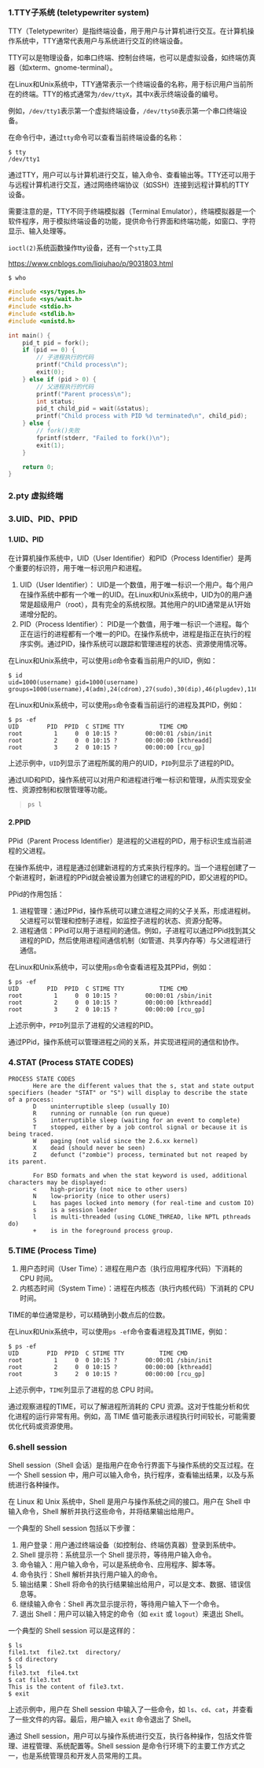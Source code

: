 ### 1.TTY子系统 (teletypewriter system)

TTY（Teletypewriter）是指终端设备，用于用户与计算机进行交互。在计算机操作系统中，TTY通常代表用户与系统进行交互的终端设备。

TTY可以是物理设备，如串口终端、控制台终端，也可以是虚拟设备，如终端仿真器（如xterm、gnome-terminal）。

在Linux和Unix系统中，TTY通常表示一个终端设备的名称，用于标识用户当前所在的终端。TTY的格式通常为`/dev/ttyX`，其中`X`表示终端设备的编号。

例如，`/dev/tty1`表示第一个虚拟终端设备，`/dev/ttyS0`表示第一个串口终端设备。

在命令行中，通过`tty`命令可以查看当前终端设备的名称：

```
$ tty
/dev/tty1
```

通过TTY，用户可以与计算机进行交互，输入命令、查看输出等。TTY还可以用于与远程计算机进行交互，通过网络终端协议（如SSH）连接到远程计算机的TTY设备。

需要注意的是，TTY不同于终端模拟器（Terminal Emulator），终端模拟器是一个软件程序，用于模拟终端设备的功能，提供命令行界面和终端功能，如窗口、字符显示、输入处理等。

`ioctl(2)`系统函数操作tty设备，还有一个`stty`工具

https://www.cnblogs.com/liqiuhao/p/9031803.html

```shell
$ who
```

```c
#include <sys/types.h>
#include <sys/wait.h>
#include <stdio.h>
#include <stdlib.h>
#include <unistd.h>

int main() {
    pid_t pid = fork();
    if (pid == 0) {
        // 子进程执行的代码
        printf("Child process\n");
        exit(0);
    } else if (pid > 0) {
        // 父进程执行的代码
        printf("Parent process\n");
        int status;
        pid_t child_pid = wait(&status);
        printf("Child process with PID %d terminated\n", child_pid);
    } else {
        // fork()失败
        fprintf(stderr, "Failed to fork()\n");
        exit(1);
    }

    return 0;
}
```



### 2.pty 虚拟终端

### 3.UID、PID、PPID

#### 1.UID、PID

在计算机操作系统中，UID（User Identifier）和PID（Process Identifier）是两个重要的标识符，用于唯一标识用户和进程。

1. UID（User Identifier）：
   UID是一个数值，用于唯一标识一个用户。每个用户在操作系统中都有一个唯一的UID。在Linux和Unix系统中，UID为0的用户通常是超级用户（root），具有完全的系统权限。其他用户的UID通常是从1开始递增分配的。
2. PID（Process Identifier）：
   PID是一个数值，用于唯一标识一个进程。每个正在运行的进程都有一个唯一的PID。在操作系统中，进程是指正在执行的程序实例。通过PID，操作系统可以跟踪和管理进程的状态、资源使用情况等。

在Linux和Unix系统中，可以使用`id`命令查看当前用户的UID，例如：

```shell
$ id
uid=1000(username) gid=1000(username) groups=1000(username),4(adm),24(cdrom),27(sudo),30(dip),46(plugdev),116(lpadmin),126(sambashare)
```

在Linux和Unix系统中，可以使用`ps`命令查看当前运行的进程及其PID，例如：

```shell
$ ps -ef
UID        PID  PPID  C STIME TTY          TIME CMD
root         1     0  0 10:15 ?        00:00:01 /sbin/init
root         2     0  0 10:15 ?        00:00:00 [kthreadd]
root         3     2  0 10:15 ?        00:00:00 [rcu_gp]
```

上述示例中，`UID`列显示了进程所属的用户的UID，`PID`列显示了进程的PID。

通过UID和PID，操作系统可以对用户和进程进行唯一标识和管理，从而实现安全性、资源控制和权限管理等功能。

> `ps l`

#### 2.PPID

PPid（Parent Process Identifier）是进程的父进程的PID，用于标识生成当前进程的父进程。

在操作系统中，进程是通过创建新进程的方式来执行程序的。当一个进程创建了一个新进程时，新进程的PPid就会被设置为创建它的进程的PID，即父进程的PID。

PPid的作用包括：

1. 进程管理：通过PPid，操作系统可以建立进程之间的父子关系，形成进程树。父进程可以管理和控制子进程，如监控子进程的状态、资源分配等。
2. 进程通信：PPid可以用于进程间的通信。例如，子进程可以通过PPid找到其父进程的PID，然后使用进程间通信机制（如管道、共享内存等）与父进程进行通信。

在Linux和Unix系统中，可以使用`ps`命令查看进程及其PPid，例如：

```shell
$ ps -ef
UID        PID  PPID  C STIME TTY          TIME CMD
root         1     0  0 10:15 ?        00:00:01 /sbin/init
root         2     0  0 10:15 ?        00:00:00 [kthreadd]
root         3     2  0 10:15 ?        00:00:00 [rcu_gp]

```

上述示例中，`PPID`列显示了进程的父进程的PID。

通过PPid，操作系统可以管理进程之间的关系，并实现进程间的通信和协作。

### 4.STAT (Process STATE CODES)

```
PROCESS STATE CODES
       Here are the different values that the s, stat and state output specifiers (header "STAT" or "S") will display to describe the state of a process:
       D    uninterruptible sleep (usually IO)
       R    running or runnable (on run queue)
       S    interruptible sleep (waiting for an event to complete)
       T    stopped, either by a job control signal or because it is being traced.
       W    paging (not valid since the 2.6.xx kernel)
       X    dead (should never be seen)
       Z    defunct ("zombie") process, terminated but not reaped by its parent.

       For BSD formats and when the stat keyword is used, additional characters may be displayed:
       <    high-priority (not nice to other users)
       N    low-priority (nice to other users)
       L    has pages locked into memory (for real-time and custom IO)
       s    is a session leader
       l    is multi-threaded (using CLONE_THREAD, like NPTL pthreads do)
       +    is in the foreground process group.
```

### 5.TIME (Process Time)

1. 用户态时间（User Time）：进程在用户态（执行应用程序代码）下消耗的 CPU 时间。
2. 内核态时间（System Time）：进程在内核态（执行内核代码）下消耗的 CPU 时间。

TIME的单位通常是秒，可以精确到小数点后的位数。

在Linux和Unix系统中，可以使用`ps -ef`命令查看进程及其TIME，例如：

```shell
$ ps -ef
UID        PID  PPID  C STIME TTY          TIME CMD
root         1     0  0 10:15 ?        00:00:01 /sbin/init
root         2     0  0 10:15 ?        00:00:00 [kthreadd]
root         3     2  0 10:15 ?        00:00:00 [rcu_gp]
```

上述示例中，`TIME`列显示了进程的总 CPU 时间。

通过观察进程的TIME，可以了解进程所消耗的 CPU 资源。这对于性能分析和优化进程的运行非常有用。例如，高 TIME 值可能表示进程执行时间较长，可能需要优化代码或资源使用。

### 6.shell session

Shell session（Shell 会话）是指用户在命令行界面下与操作系统的交互过程。在一个 Shell session 中，用户可以输入命令，执行程序，查看输出结果，以及与系统进行各种操作。

在 Linux 和 Unix 系统中，Shell 是用户与操作系统之间的接口。用户在 Shell 中输入命令，Shell 解析并执行这些命令，并将结果输出给用户。

一个典型的 Shell session 包括以下步骤：

1. 用户登录：用户通过终端设备（如控制台、终端仿真器）登录到系统中。
2. Shell 提示符：系统显示一个 Shell 提示符，等待用户输入命令。
3. 命令输入：用户输入命令，可以是系统命令、应用程序、脚本等。
4. 命令执行：Shell 解析并执行用户输入的命令。
5. 输出结果：Shell 将命令的执行结果输出给用户，可以是文本、数据、错误信息等。
6. 继续输入命令：Shell 再次显示提示符，等待用户输入下一个命令。
7. 退出 Shell：用户可以输入特定的命令（如 `exit` 或 `logout`）来退出 Shell。

一个典型的 Shell session 可以是这样的：

```shell
$ ls
file1.txt  file2.txt  directory/
$ cd directory
$ ls
file3.txt  file4.txt
$ cat file3.txt
This is the content of file3.txt.
$ exit
```

上述示例中，用户在 Shell session 中输入了一些命令，如 `ls`、`cd`、`cat`，并查看了一些文件的内容。最后，用户输入 `exit` 命令退出了 Shell。

通过 Shell session，用户可以与操作系统进行交互，执行各种操作，包括文件管理、进程管理、系统配置等。Shell session 是命令行环境下的主要工作方式之一，也是系统管理员和开发人员常用的工具。
